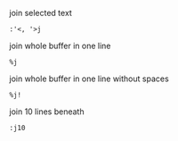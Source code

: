 join selected text
```vim
:'<, '>j
```

join whole buffer in one line
```vim
%j
```

join whole buffer in one line without spaces
```vim
%j!
```

join 10 lines beneath
```vim
:j10
```
